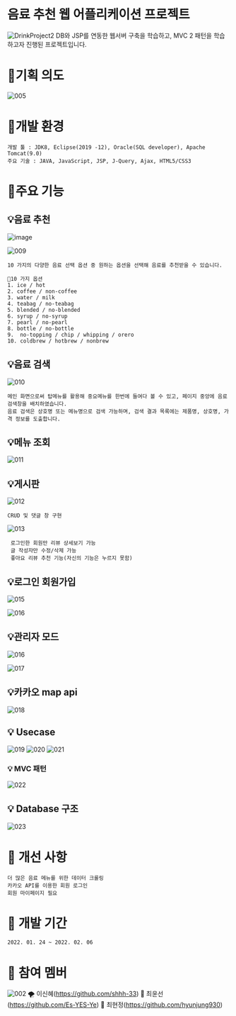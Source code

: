 # 음료 추천 웹 어플리케이션 프로젝트
![DrinkProject2](https://user-images.githubusercontent.com/96286052/160522553-8a0548d0-c782-4e27-a2fb-1339e71a0a8d.gif)
DB와 JSP를 연동한 웹서버 구축을 학습하고, MVC 2 패턴을 학습하고자 진행된 프로젝트입니다. 

# 🎈기획 의도
  
![005](https://user-images.githubusercontent.com/87368059/170904921-04a98bed-1c80-4881-ae27-5e23a1966cd6.jpg)

# 🎈개발 환경

    개발 툴 : JDK8, Eclipse(2019 -12), Oracle(SQL developer), Apache Tomcat(9.0)
    주요 기술 : JAVA, JavaScript, JSP, J-Query, Ajax, HTML5/CSS3
    
 
  

# 🎈주요 기능

## 💡음료 추천

  ![image](https://user-images.githubusercontent.com/96286052/160522943-afa8eb97-1d03-49e7-835f-955f43e5a729.png)
  
  ![009](https://user-images.githubusercontent.com/87368059/170904956-531b7140-caa5-47b4-95f3-1cd6cf98eaf1.jpg)

    10 가지의 다양한 음료 선택 옵션 중 원하는 옵션을 선택해 음료를 추천받을 수 있습니다.
    
    📍10 가지 옵션
    1. ice / hot 
    2. coffee / non-coffee
    3. water / milk
    4. teabag / no-teabag
    5. blended / no-blended
    6. syrup / no-syrup
    7. pearl / no-pearl 
    8. bottle / no-bottle
    9.  no-topping / chip / whipping / orero
    10. coldbrew / hotbrew / nonbrew 
    

## 💡음료 검색
    
![010](https://user-images.githubusercontent.com/87368059/170904977-14d7633c-71f8-4433-a7bf-e6176de54250.jpg)


    메인 화면으로써 탑메뉴를 활용해 중요메뉴를 한번에 들여다 볼 수 있고, 페이지 중앙에 음료 검색창을 배치하였습니다. 
    음료 검색은 상호명 또는 메뉴명으로 검색 가능하며, 검색 결과 목록에는 제품명, 상호명, 가격 정보를 도출합니다.
    
    
    
 ## 💡메뉴 조회
   
   ![011](https://user-images.githubusercontent.com/87368059/170905346-bfbd24fd-be60-4c1e-98bb-a45c9d0fe494.jpg)


    
 ## 💡게시판
    

![012](https://user-images.githubusercontent.com/87368059/170905091-95b6fcb0-65b3-4f1f-82d4-5fa2fc48dcd6.jpg)


    CRUD 및 댓글 창 구현
    

![013](https://user-images.githubusercontent.com/87368059/170905116-dffd45cd-3228-451e-8309-19e928be58c5.jpg)


     로그인한 회원만 리뷰 상세보기 가능
     글 작성자만 수정/삭제 가능
     좋아요 리뷰 추천 기능(자신의 기능은 누르지 못함)
   
   
   
   

 ## 💡로그인 회원가입

![015](https://user-images.githubusercontent.com/87368059/170905145-bc7f9dbc-cc97-42e5-8f8a-c824139c86e6.jpg)

![016](https://user-images.githubusercontent.com/87368059/170905146-33228a1d-74d1-4570-ae10-c3f7ab98bece.jpg)




 ## 💡관리자 모드
 
![016](https://user-images.githubusercontent.com/87368059/170905568-bb4b80a2-133d-40ae-85d6-d80f304f432f.jpg)

![017](https://user-images.githubusercontent.com/87368059/170905156-cd3f8b0d-0db0-44e2-8cfe-bd6672a43431.jpg)





## 💡카카오 map api

![018](https://user-images.githubusercontent.com/87368059/170905162-508ff63f-fbbc-4d5c-9bbc-e82118e79aa5.jpg)





 ## 💡 Usecase

 ![019](https://user-images.githubusercontent.com/87368059/170905183-3f2fc4b2-3333-4394-86d1-24734067e295.jpg)
![020](https://user-images.githubusercontent.com/87368059/170905186-281eb465-29b6-4b20-983f-e5236f70d84a.jpg)
![021](https://user-images.githubusercontent.com/87368059/170905187-767553d3-5433-4a0a-84b8-99ddb3bd25ca.jpg)

 
 
 
 ### 💡 MVC 패턴
![022](https://user-images.githubusercontent.com/87368059/170905223-f9780b71-bcc1-4a7a-aa53-e4f5162976f0.jpg)




 ## 💡 Database 구조
 


 ![023](https://user-images.githubusercontent.com/87368059/170905203-bceb8064-ba91-42ae-9f8a-0fe54cd609fc.jpg)



# 🎈 개선 사항 
    더 많은 음료 메뉴를 위한 데이터 크롤링
    카카오 API를 이용한 회원 로그인
    회원 마이페이지 필요
 
 
 
# 🎈 개발 기간
    2022. 01. 24 ~ 2022. 02. 06
    
# 🎈 참여 멤버
 ![002](https://user-images.githubusercontent.com/87368059/170904876-afbb4d9c-f9e7-414f-a767-46852b3c8af6.jpg)
     🌪 이신혜(https://github.com/shhh-33)
     🐑 최윤선(https://github.com/Es-YES-Ye)
     🦦 최현정(https://github.com/hyunjung930)

    
